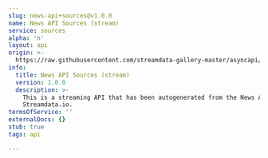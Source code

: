 ```yaml
---
slug: news-api+sources@v1.0.0
name: News API Sources (stream)
service: sources
alpha: 'n'
layout: api
origin: >-
  https://raw.githubusercontent.com/streamdata-gallery-master/asyncapi/master/_listings/news-api/news-api-sources-stream-async.md
info:
  title: News API Sources (stream)
  version: 1.0.0
  description: >-
    This is a streaming API that has been autogenerated from the News API using
    Streamdata.io.
termsOfService: ''
externalDocs: {}
stub: true
tags: api

---
```

